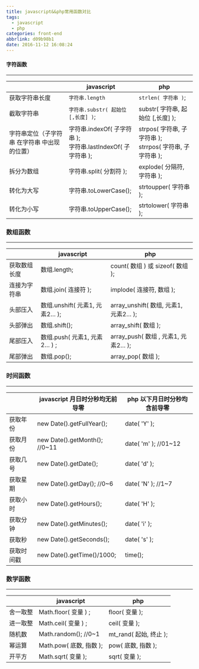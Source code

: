 ```yaml
---
title: javascript&&php常用函数对比
tags:
  - javascript
  - php
categories: front-end
abbrlink: d09b98b1
date: 2016-11-12 16:08:24
---
```


#### 字符函数
---

||javascript|php|
|---|---|---|
|获取字符串长度|	`字符串.length`	|`strlen( 字符串 )`;|
|截取字符串|	`字符串.substr( 起始位 [,长度] )`;|	substr( 字符串, 起始位 [,长度] );|
|字符串定位（子字符串 在字符串 中出现的位置）|	字符串.indexOf( 子字符串  );<br>字符串.lastIndexOf( 子字符串 );	|strpos( 字符串, 子字符串 );<br>strrpos( 字符串, 子字符串 );|
|拆分为数组	|字符串.split( 分割符 );	|explode( 分隔符, 字符串 );|
|转化为大写	|字符串.toLowerCase();	|strtoupper( 字符串 );|
|转化为小写|	字符串.toUpperCase();	|strtolower( 字符串 );|
<!--more-->
### 数组函数
---

||javascript|php|
|---|---|---|
|获取数组长度	|数组.length;	|count( 数组 ) 或  sizeof( 数组 );|
|连接为字符串	|数组.join( 连接符 );|	implode( 连接符, 数组 );|
|头部压入|	数组.unshift( 元素1, 元素2… );|	array_unshift( 数组, 元素1, 元素2… );|
|头部弹出	|数组.shift();|	array_shift( 数组 );|
|尾部压入	|数组.push( 元素1, 元素2… ) ;|	array_push( 数组 , 元素1, 元素2… );|
|尾部弹出	|数组.pop();	|array_pop( 数组 );|

### 时间函数
---

||javascript  月日时分秒均无前导零|php  以下月日时分秒均含前导零|
|---|---|---|
|获取年份|	new Date().getFullYear();	|date( 'Y' );|
|获取月份|	new Date().getMonth(); //0~11	|date( 'm' );  //01~12|
|获取几号|	new Date().getDate();	|date( 'd' );|
|获取星期|	new Date().getDay();  //0~6	|date( 'N' );  //1~7|
|获取小时|	new Date().getHours();|	date( 'H' );|
|获取分钟|	new Date().getMinutes();	|date( 'i' );|
|获取秒|	new Date().getSeconds();|	date( 's' );|
|获取时间戳	|new Date().getTime()/1000;|	time();|

### 数学函数
---

||javascript  |php |
|---|---|---|
|舍一取整|	Math.floor( 变量 ) ;|	floor( 变量 );|
|进一取整|	Math.ceil( 变量 ) ;|	ceil( 变量 );|
|随机数|	Math.random(); //0~1|	mt_rand( 起始, 终止 );|
|幂运算|	Math.pow( 底数, 指数 );|	pow( 底数, 指数 );|
|开平方|	Math.sqrt( 变量 );|	sqrt( 变量 );	|